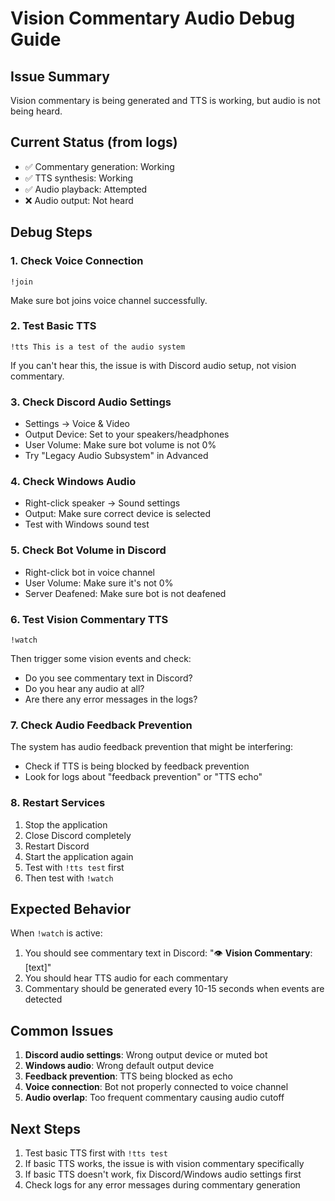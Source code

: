 # Vision Commentary Audio Debug Guide

## Issue Summary
Vision commentary is being generated and TTS is working, but audio is not being heard.

## Current Status (from logs)
- ✅ Commentary generation: Working
- ✅ TTS synthesis: Working  
- ✅ Audio playback: Attempted
- ❌ Audio output: Not heard

## Debug Steps

### 1. Check Voice Connection
```
!join
```
Make sure bot joins voice channel successfully.

### 2. Test Basic TTS
```
!tts This is a test of the audio system
```
If you can't hear this, the issue is with Discord audio setup, not vision commentary.

### 3. Check Discord Audio Settings
- Settings → Voice & Video
- Output Device: Set to your speakers/headphones
- User Volume: Make sure bot volume is not 0%
- Try "Legacy Audio Subsystem" in Advanced

### 4. Check Windows Audio
- Right-click speaker → Sound settings
- Output: Make sure correct device is selected
- Test with Windows sound test

### 5. Check Bot Volume in Discord
- Right-click bot in voice channel
- User Volume: Make sure it's not 0%
- Server Deafened: Make sure bot is not deafened

### 6. Test Vision Commentary TTS
```
!watch
```
Then trigger some vision events and check:
- Do you see commentary text in Discord?
- Do you hear any audio at all?
- Are there any error messages in the logs?

### 7. Check Audio Feedback Prevention
The system has audio feedback prevention that might be interfering:
- Check if TTS is being blocked by feedback prevention
- Look for logs about "feedback prevention" or "TTS echo"

### 8. Restart Services
1. Stop the application
2. Close Discord completely
3. Restart Discord
4. Start the application again
5. Test with `!tts test` first
6. Then test with `!watch`

## Expected Behavior
When `!watch` is active:
1. You should see commentary text in Discord: "👁️ **Vision Commentary**: [text]"
2. You should hear TTS audio for each commentary
3. Commentary should be generated every 10-15 seconds when events are detected

## Common Issues
1. **Discord audio settings**: Wrong output device or muted bot
2. **Windows audio**: Wrong default output device
3. **Feedback prevention**: TTS being blocked as echo
4. **Voice connection**: Bot not properly connected to voice channel
5. **Audio overlap**: Too frequent commentary causing audio cutoff

## Next Steps
1. Test basic TTS first with `!tts test`
2. If basic TTS works, the issue is with vision commentary specifically
3. If basic TTS doesn't work, fix Discord/Windows audio settings first
4. Check logs for any error messages during commentary generation 